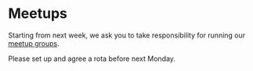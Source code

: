# Meetups

Starting from next week, we ask you to take responsibility for running our [meetup groups](http://www.meetup.com/founderscoders/).

Please set up and agree a rota before next Monday.